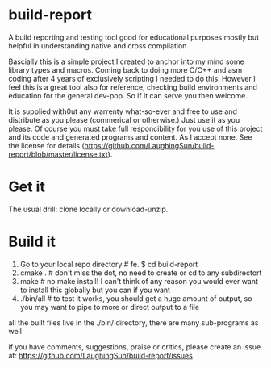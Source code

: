 # build-report

A build reporting and testing tool good for educational purposes mostly but helpful in understanding native and cross compilation

Bascially this is a simple project I created to anchor into my mind some library types and macros.  Coming back to doing more C/C++ and asm coding after 4 years of exclusively scripting I needed to do this.  However I feel this is a great tool also for reference, checking build environments and education for the general dev-pop.  So if it can serve you then welcome.

It is supplied with0ut any warrenty what-so-ever and free to use and distribute as you please (commerical or otherwise.)  Just use it as you please.  Of course you must take full responcibility for you use of this project and its code and generated programs and content.  As I accept none.  See the license for details (https://github.com/LaughingSun/build-report/blob/master/license.txt).

# Get it

The usual drill: clone locally or download-unzip.

# Build it

1. Go to your local repo directory  # fe. $ cd build-report
2. cmake .      # don't miss the dot, no need to create or cd to any subdirectort
3. make         # no make install! I can't think of any reason you would ever want to install this globally but you can if you want
4. ./bin/all    # to test it works, you should get a huge amount of output, so you may want to pipe to more or direct output to a file

all the built files live in the ./bin/ directory, there are many sub-programs as well

if you have comments, suggestions, praise or critics, please create an issue at:
https://github.com/LaughingSun/build-report/issues
